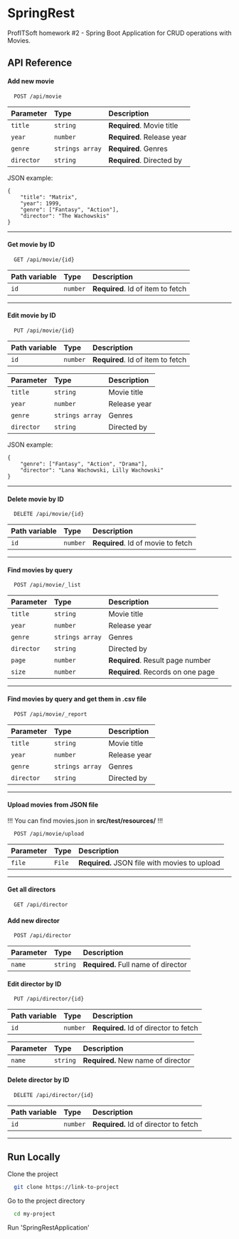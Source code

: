 
# SpringRest

ProfITSoft homework #2 - Spring Boot Application for CRUD operations with Movies.


## API Reference

#### Add new movie

```http
  POST /api/movie
```

| Parameter  | Type            | Description                |
| :--------  | :-------        | :------------------------- |
| `title`    | `string`        | **Required**. Movie title  |
| `year`     | `number`        | **Required**. Release year |
| `genre`    | `strings array` | **Required**. Genres       |
| `director` | `string`        | **Required**. Directed by  |

JSON example:
```
{
    "title": "Matrix",
    "year": 1999,
    "genre": ["Fantasy", "Action"],
    "director": "The Wachowskis"
}
```
___

#### Get movie by ID

```http
  GET /api/movie/{id}
```

| Path variable | Type     | Description                       |
| :--------     | :------- | :-------------------------------- |
| `id`          | `number` | **Required**. Id of item to fetch |

___

#### Edit movie by ID

```http
  PUT /api/movie/{id}
```

| Path variable | Type     | Description                       |
| :--------     | :------- | :-------------------------------- |
| `id`          | `number` | **Required**. Id of item to fetch |

| Parameter  | Type            | Description                |
| :--------  | :-------        | :------------------------- |
| `title`    | `string`        | Movie title  |
| `year`     | `number`        | Release year |
| `genre`    | `strings array` | Genres       |
| `director` | `string`        | Directed by  |

JSON example:
```
{
    "genre": ["Fantasy", "Action", "Drama"],
    "director": "Lana Wachowski, Lilly Wachowski"
}
```
___

#### Delete movie by ID

```http
  DELETE /api/movie/{id}
```

| Path variable | Type     | Description                       |
| :--------     | :------- | :-------------------------------- |
| `id`          | `number` | **Required**. Id of movie to fetch |

___

#### Find movies by query

```http
  POST /api/movie/_list
```

| Parameter  | Type            | Description                |
| :--------  | :-------        | :------------------------- |
| `title`    | `string`        | Movie title  |
| `year`     | `number`        | Release year |
| `genre`    | `strings array` | Genres       |
| `director` | `string`        | Directed by  |
| `page` | `number`        | **Required**. Result page number|
| `size` | `number`        | **Required**. Records on one page|

___

#### Find movies by query and get them in .csv file

```http
  POST /api/movie/_report
```

| Parameter  | Type            | Description                |
| :--------  | :-------        | :------------------------- |
| `title`    | `string`        | Movie title  |
| `year`     | `number`        | Release year |
| `genre`    | `strings array` | Genres       |
| `director` | `string`        | Directed by  |

___

#### Upload movies from JSON file
!!! You can find movies.json in **src/test/resources/** !!!
```http
  POST /api/movie/upload
```

| Parameter  | Type            | Description                   |
| :--------  | :-------        | :-------------------------    |
| `file`     | `File`        | **Required.** JSON file with movies to upload |

___

#### Get all directors

```http
  GET /api/director
```

#### Add new director

```http
  POST /api/director
```

| Parameter  | Type            | Description                |
| :--------  | :-------        | :------------------------- |
| `name`    | `string`        | **Required.** Full name of director|

#### Edit director by ID

```http
  PUT /api/director/{id}
```

| Path variable  | Type            | Description                |
| :--------  | :-------        | :------------------------- |
| `id`    | `number`        | **Required.** Id of director to fetch|

| Parameter  | Type            | Description                |
| :--------  | :-------        | :------------------------- |
| `name`    | `string`        | **Required.** New name of director|

#### Delete director by ID

```http
  DELETE /api/director/{id}
```

| Path variable  | Type            | Description                |
| :--------  | :-------        | :------------------------- |
| `id`    | `number`        | **Required.** Id of director to fetch|

___
## Run Locally

Clone the project

```bash
  git clone https://link-to-project
```

Go to the project directory

```bash
  cd my-project
```

Run 'SpringRestApplication'


